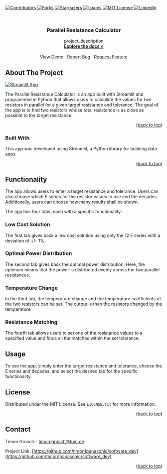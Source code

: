 ﻿

<!-- PROJECT SHIELDS -->
<!--
*** I'm using markdown "reference style" links for readability.
*** Reference links are enclosed in brackets [ ] instead of parentheses ( ).
*** See the bottom of this document for the declaration of the reference variables
*** for contributors-url, forks-url, etc. This is an optional, concise syntax you may use.
*** https://www.markdownguide.org/basic-syntax/#reference-style-links
-->
[![Contributors][contributors-shield]][contributors-url]
[![Forks][forks-shield]][forks-url]
[![Stargazers][stars-shield]][stars-url]
[![Issues][issues-shield]][issues-url]
[![MIT License][license-shield]][license-url]
[![LinkedIn][linkedin-shield]][linkedin-url]



<!-- PROJECT LOGO -->
<br />
<div align="center">

<h3 align="center">Parallel Resistance Calculator</h3>

  <p align="center">
    project_description
    <br />
    <a href="https://github.com/timon1panasonic/softwaredev "><strong>Explore the docs »</strong></a>
    <br />
    <br />
    <a href="https://github.com/timon1panasonic/softwaredev">View Demo</a>
    ·
    <a href="https://github.com/timon1panasonic/softwaredev/issues">Report Bug</a>
    ·
    <a href="https://github.com/timon1panasonic/softwaredev/issues">Request Feature</a>
  </p>
</div>




<!-- ABOUT THE PROJECT -->
## About The Project
[![Streamlit App](https://static.streamlit.io/badges/streamlit_badge_black_white.svg)](https://parallel-resistor-calculator.streamlit.app/)


The Parallel Resistance Calculator is an app built with Streamlit and programmed in Python that allows users to calculate the values for two resistors in parallel for a given target resistance and tolerance. The goal of the app is to find two resistors whose total resistance is as close as possible to the target resistance.

<p align="right">(<a href="#readme-top">back to top</a>)</p>



### Built With

This app was developed using Streamlit, a Python library for building data apps.

<p align="right">(<a href="#readme-top">back to top</a>)</p>



<!-- GETTING STARTED -->
## Functionality

The app allows users to enter a target resistance and tolerance. Users can also choose which E series for the resistor values to use and the decades. Additionally, users can choose how many results shall be shown.

The app has four tabs, each with a specific functionality:

### Low Cost Solution

The first tab gives back a low cost solution using only the 12 E series with a deviation of +/- 1%.

### Optimal Power Distribution

The second tab gives back the optimal power distribution. Here, the optimum means that the power is distributed evenly across the two parallel resistances.



<!-- USAGE EXAMPLES -->
### Temperature Change

In the third tab, the temperature change and the temperature coefficients of the two resistors can be set. The output is then the resistors changed by the temperature.



<!-- ROADMAP -->
### Resistance Matching

The fourth tab allows users to set one of the resistance values to a specified value and finds all the matches within the set tolerance.



<!-- CONTRIBUTING -->
## Usage

To use the app, simply enter the target resistance and tolerance, choose the E series and decades, and select the desired tab for the specific functionality.



<!-- LICENSE -->
## License

Distributed under the MIT License. See `LICENSE.txt` for more information.

<p align="right">(<a href="#readme-top">back to top</a>)</p>



<!-- CONTACT -->
## Contact

Timon Grosch - timon.grosch@tum.de

Project Link: [https://github.com/timon1panasonic/software_dev](https://github.com/timon1panasonic/software_dev)

<p align="right">(<a href="#readme-top">back to top</a>)</p>





<!-- MARKDOWN LINKS & IMAGES -->
<!-- https://www.markdownguide.org/basic-syntax/#reference-style-links -->
[contributors-shield]: https://img.shields.io/github/contributors/timon1panasonic/software_dev.svg?style=for-the-badge
[contributors-url]: https://github.com/timon1panasonic/software_dev/graphs/contributors
[forks-shield]: https://img.shields.io/github/forks/timon1panasonic/software_dev.svg?style=for-the-badge
[forks-url]: https://github.com/timon1panasonic/software_dev/network/members
[stars-shield]: https://img.shields.io/github/stars/timon1panasonic/software_dev.svg?style=for-the-badge
[stars-url]: https://github.com/timon1panasonic/software_dev/stargazers
[issues-shield]: https://img.shields.io/github/issues/timon1panasonic/software_dev.svg?style=for-the-badge
[issues-url]: https://github.com/timon1panasonic/software_dev/issues
[license-shield]: https://img.shields.io/github/license/timon1panasonic/software_dev.svg?style=for-the-badge
[license-url]: https://github.com/timon1panasonic/software_dev/blob/master/LICENSE.txt
[linkedin-shield]: https://img.shields.io/badge/-LinkedIn-black.svg?style=for-the-badge&logo=linkedin&colorB=555
[linkedin-url]: https://linkedin.com/in/timon-grosch
[product-screenshot]: images/screenshot.png
[Next.js]: https://img.shields.io/badge/next.js-000000?style=for-the-badge&logo=nextdotjs&logoColor=white
[Next-url]: https://nextjs.org/
[React.js]: https://img.shields.io/badge/React-20232A?style=for-the-badge&logo=react&logoColor=61DAFB
[React-url]: https://reactjs.org/
[Vue.js]: https://img.shields.io/badge/Vue.js-35495E?style=for-the-badge&logo=vuedotjs&logoColor=4FC08D
[Vue-url]: https://vuejs.org/
[Angular.io]: https://img.shields.io/badge/Angular-DD0031?style=for-the-badge&logo=angular&logoColor=white
[Angular-url]: https://angular.io/
[Svelte.dev]: https://img.shields.io/badge/Svelte-4A4A55?style=for-the-badge&logo=svelte&logoColor=FF3E00
[Svelte-url]: https://svelte.dev/
[Laravel.com]: https://img.shields.io/badge/Laravel-FF2D20?style=for-the-badge&logo=laravel&logoColor=white
[Laravel-url]: https://laravel.com
[Bootstrap.com]: https://img.shields.io/badge/Bootstrap-563D7C?style=for-the-badge&logo=bootstrap&logoColor=white
[Bootstrap-url]: https://getbootstrap.com
[JQuery.com]: https://img.shields.io/badge/jQuery-0769AD?style=for-the-badge&logo=jquery&logoColor=white
[JQuery-url]: https://jquery.com 